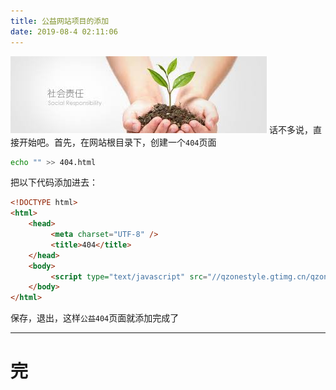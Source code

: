 ```yaml
---
title: 公益网站项目的添加
date: 2019-08-4 02:11:06
---
```


![](/404/markdown/picture/16.png)
话不多说，直接开始吧。首先，在网站根目录下，创建一个``404``页面
```sh
echo "" >> 404.html
```
把以下代码添加进去：
```html
<!DOCTYPE html>
<html>
    <head>
         <meta charset="UTF-8" />
         <title>404</title>                                                                                                                                        
    </head>
    <body>
         <script type="text/javascript" src="//qzonestyle.gtimg.cn/qzone/hybrid/app/404/search_children.js" homePageName="返回首页" homePageUrl="这里填入你的网站的首页地址"></script>
    </body>
</html>
```
保存，退出，这样``公益404``页面就添加完成了

---
# 完
